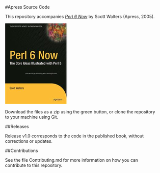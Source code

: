 #Apress Source Code

This repository accompanies [*Perl 6 Now*](http://www.apress.com/9781590593950) by Scott Walters (Apress, 2005).

![Cover image](9781590593950.jpg)

Download the files as a zip using the green button, or clone the repository to your machine using Git.

##Releases

Release v1.0 corresponds to the code in the published book, without corrections or updates.

##Contributions

See the file Contributing.md for more information on how you can contribute to this repository.
